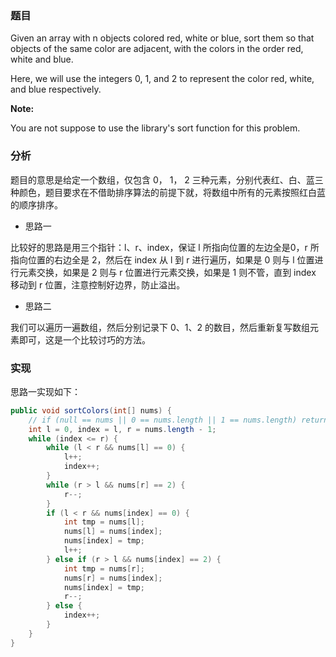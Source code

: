 ### 题目

Given an array with n objects colored red, white or blue, sort them so that objects of the same color are adjacent, with the colors in the order red, white and blue.

Here, we will use the integers 0, 1, and 2 to represent the color red, white, and blue respectively.

__Note:__

You are not suppose to use the library's sort function for this problem.

### 分析

题目的意思是给定一个数组，仅包含 0， 1， 2 三种元素，分别代表红、白、蓝三种颜色，题目要求在不借助排序算法的前提下就，将数组中所有的元素按照红白蓝的顺序排序。

- 思路一

比较好的思路是用三个指针：l、r、index，保证 l 所指向位置的左边全是0，r 所指向位置的右边全是 2，然后在 index 从 l 到 r 进行遍历，如果是 0 则与 l 位置进行元素交换，如果是 2 则与 r 位置进行元素交换，如果是 1 则不管，直到 index 移动到 r 位置，注意控制好边界，防止溢出。

- 思路二

我们可以遍历一遍数组，然后分别记录下 0、1、2 的数目，然后重新复写数组元素即可，这是一个比较讨巧的方法。

### 实现

思路一实现如下：

```java
public void sortColors(int[] nums) {
    // if (null == nums || 0 == nums.length || 1 == nums.length) return;
    int l = 0, index = l, r = nums.length - 1;
    while (index <= r) {
        while (l < r && nums[l] == 0) {
            l++;
            index++;
        }
        while (r > l && nums[r] == 2) {
            r--;
        }
        if (l < r && nums[index] == 0) {
            int tmp = nums[l];
            nums[l] = nums[index];
            nums[index] = tmp;
            l++;
        } else if (r > l && nums[index] == 2) {
            int tmp = nums[r];
            nums[r] = nums[index];
            nums[index] = tmp;
            r--;
        } else {
            index++;
        }
    }
}
```